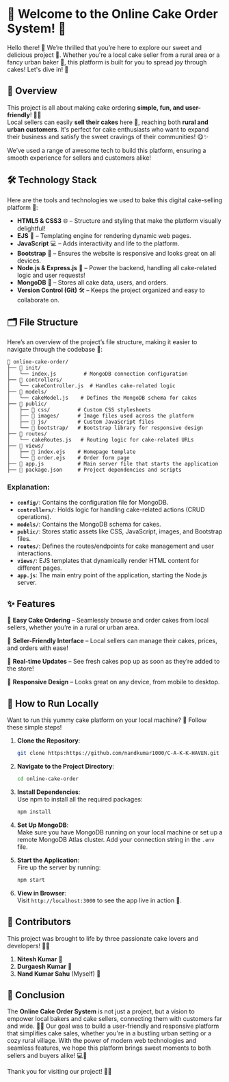 # 🎂 **Welcome to the Online Cake Order System!** 🎂

Hello there! 👋 We’re thrilled that you’re here to explore our sweet and delicious project 🍰. Whether you're a local cake seller from a rural area or a fancy urban baker 🎂, this platform is built for you to spread joy through cakes! Let's dive in! 🎉

## 📝 **Overview**

This project is all about making cake ordering **simple, fun, and user-friendly**! 🎂🍰  
Local sellers can easily **sell their cakes** here 🧁, reaching both **rural and urban customers**. It's perfect for cake enthusiasts who want to expand their business and satisfy the sweet cravings of their communities! 😋✨

We’ve used a range of awesome tech to build this platform, ensuring a smooth experience for sellers and customers alike!

## 🛠️ **Technology Stack**

Here are the tools and technologies we used to bake this digital cake-selling platform 🍰:

- **HTML5 & CSS3** 🌐 – Structure and styling that make the platform visually delightful!
- **EJS** 🧩 – Templating engine for rendering dynamic web pages.
- **JavaScript** 💻 – Adds interactivity and life to the platform.
- **Bootstrap** 🎨 – Ensures the website is responsive and looks great on all devices.
- **Node.js & Express.js** 🚀 – Power the backend, handling all cake-related logic and user requests!
- **MongoDB** 🍃 – Stores all cake data, users, and orders.
- **Version Control (Git)** 🛠️ – Keeps the project organized and easy to collaborate on.

## 🗂️ **File Structure**

Here’s an overview of the project’s file structure, making it easier to navigate through the codebase 📂:

```plaintext
📁 online-cake-order/
├── 📁 init/
│   └── index.js         # MongoDB connection configuration
├── 📁 controllers/
│   └── cakeController.js  # Handles cake-related logic
├── 📁 models/
│   └── cakeModel.js    # Defines the MongoDB schema for cakes
├── 📁 public/
│   ├── 📁 css/         # Custom CSS stylesheets
│   ├── 📁 images/      # Image files used across the platform
│   ├── 📁 js/          # Custom JavaScript files
│   └── 📁 bootstrap/   # Bootstrap library for responsive design
├── 📁 routes/
│   └── cakeRoutes.js   # Routing logic for cake-related URLs
├── 📁 views/
│   ├── 📄 index.ejs    # Homepage template
│   └── 📄 order.ejs    # Order form page
├── 📄 app.js           # Main server file that starts the application
├── 📄 package.json     # Project dependencies and scripts

```

### Explanation:

- **`config/`**: Contains the configuration file for MongoDB.
- **`controllers/`**: Holds logic for handling cake-related actions (CRUD operations).
- **`models/`**: Contains the MongoDB schema for cakes.
- **`public/`**: Stores static assets like CSS, JavaScript, images, and Bootstrap files.
- **`routes/`**: Defines the routes/endpoints for cake management and user interactions.
- **`views/`**: EJS templates that dynamically render HTML content for different pages.
- **`app.js`**: The main entry point of the application, starting the Node.js server.

## ✨ **Features**

🍰 **Easy Cake Ordering** – Seamlessly browse and order cakes from local sellers, whether you’re in a rural or urban area.

🎂 **Seller-Friendly Interface** – Local sellers can manage their cakes, prices, and orders with ease!

🍃 **Real-time Updates** – See fresh cakes pop up as soon as they’re added to the store!

🧁 **Responsive Design** – Looks great on any device, from mobile to desktop.

## 🚀 **How to Run Locally**

Want to run this yummy cake platform on your local machine? 🍰 Follow these simple steps!

1. **Clone the Repository**:  
   ```bash
   git clone https:https://github.com/nandkumar1000/C-A-K-K-HAVEN.git
   ```

2. **Navigate to the Project Directory**:  
   ```bash
   cd online-cake-order
   ```

3. **Install Dependencies**:  
   Use npm to install all the required packages:  
   ```bash
   npm install
   ```

4. **Set Up MongoDB**:  
   Make sure you have MongoDB running on your local machine or set up a remote MongoDB Atlas cluster. Add your connection string in the `.env` file.

5. **Start the Application**:  
   Fire up the server by running:  
   ```bash
   npm start
   ```

6. **View in Browser**:  
   Visit `http://localhost:3000` to see the app live in action 🎉.

## 👥 **Contributors**

This project was brought to life by three passionate cake lovers and developers! 🍰✨

1. **Nitesh Kumar** 🍪
2. **Durgaesh Kumar** 🧁
3. **Nand Kumar Sahu** (Myself) 🎂

## 🏁 **Conclusion**

The **Online Cake Order System** is not just a project, but a vision to empower local bakers and cake sellers, connecting them with customers far and wide. 🎂🍰 Our goal was to build a user-friendly and responsive platform that simplifies cake sales, whether you're in a bustling urban setting or a cozy rural village. With the power of modern web technologies and seamless features, we hope this platform brings sweet moments to both sellers and buyers alike! 💻🎉

Thank you for visiting our project! 🍰🎉

